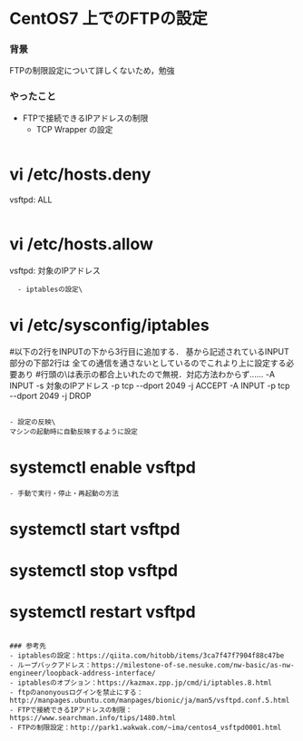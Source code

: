 # CentOS7 上でのFTPの設定

### 背景
FTPの制限設定について詳しくないため，勉強

### やったこと
- FTPで接続できるIPアドレスの制限
  - TCP Wrapper の設定
  ```
# vi /etc/hosts.deny
vsftpd: ALL
```
```
# vi /etc/hosts.allow
vsftpd: 対象のIPアドレス
```
  - iptablesの設定\
  ```
  # vi /etc/sysconfig/iptables
  #以下の2行をINPUTの下から3行目に追加する．
  基から記述されているINPUT部分の下部2行は
  全ての通信を通さないとしているのでこれより上に設定する必要あり
#行頭の\は表示の都合上いれたので無視．対応方法わからず......
\-A INPUT -s 対象のIPアドレス -p tcp --dport 2049 -j ACCEPT
\-A INPUT -p tcp --dport 2049 -j DROP
```

- 設定の反映\
マシンの起動時に自動反映するように設定
```
# systemctl enable vsftpd
```
- 手動で実行・停止・再起動の方法
```
# systemctl start vsftpd
# systemctl stop vsftpd
# systemctl restart vsftpd
```

### 参考先
- iptablesの設定：https://qiita.com/hitobb/items/3ca7f47f7904f88c47be
- ループバックアドレス：https://milestone-of-se.nesuke.com/nw-basic/as-nw-engineer/loopback-address-interface/
- iptablesのオプション：https://kazmax.zpp.jp/cmd/i/iptables.8.html
- ftpのanonyousログインを禁止にする：http://manpages.ubuntu.com/manpages/bionic/ja/man5/vsftpd.conf.5.html
- FTPで接続できるIPアドレスの制限：https://www.searchman.info/tips/1480.html
- FTPの制限設定：http://park1.wakwak.com/~ima/centos4_vsftpd0001.html

